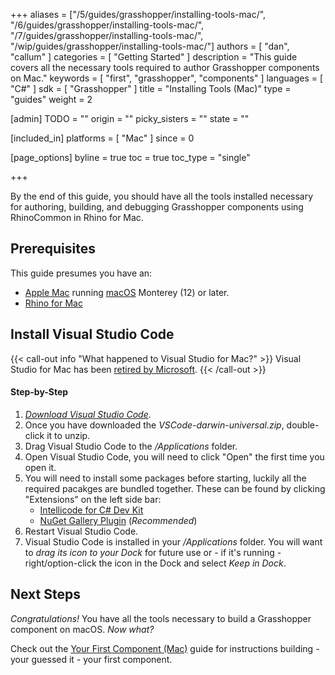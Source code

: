 +++
aliases = ["/5/guides/grasshopper/installing-tools-mac/", "/6/guides/grasshopper/installing-tools-mac/", "/7/guides/grasshopper/installing-tools-mac/", "/wip/guides/grasshopper/installing-tools-mac/"]
authors = [ "dan", "callum" ]
categories = [ "Getting Started" ]
description = "This guide covers all the necessary tools required to author Grasshopper components on Mac."
keywords = [ "first", "grasshopper", "components" ]
languages = [ "C#" ]
sdk = [ "Grasshopper" ]
title = "Installing Tools (Mac)"
type = "guides"
weight = 2

[admin]
TODO = ""
origin = ""
picky_sisters = ""
state = ""

[included_in]
platforms = [ "Mac" ]
since = 0

[page_options]
byline = true
toc = true
toc_type = "single"

+++


By the end of this guide, you should have all the tools installed necessary for authoring, building, and debugging Grasshopper components using RhinoCommon in Rhino for Mac.

## Prerequisites

This guide presumes you have an:

- [Apple Mac](http://store.apple.com/) running [macOS](https://www.apple.com/osx/) Monterey (12) or later.
- [Rhino for Mac](https://www.rhino3d.com/download/)

## Install Visual Studio Code

{{< call-out info "What happened to Visual Studio for Mac?" >}}
Visual Studio for Mac has been [retired by Microsoft](https://learn.microsoft.com/en-us/visualstudio/mac/what-happened-to-vs-for-mac?view=vsmac-2022).
{{< /call-out >}}

#### Step-by-Step

1. *[Download Visual Studio Code](https://code.visualstudio.com/)*.
1. Once you have downloaded the *VSCode-darwin-universal.zip*, double-click it to unzip.
1. Drag Visual Studio Code to the */Applications* folder.
1. Open Visual Studio Code, you will need to click "Open" the first time you open it.
1. You will need to install some packages before starting, luckily all the required pacakges are bundled together. These can be found by clicking "Extensions" on the left side bar:
   - [Intellicode for C# Dev Kit](https://marketplace.visualstudio.com/items?itemName=ms-dotnettools.vscodeintellicode-csharp)
   - [NuGet Gallery Plugin](https://marketplace.visualstudio.com/items?itemName=patcx.vscode-nuget-gallery) (*Recommended*)
1. Restart Visual Studio Code.
1. Visual Studio Code is installed in your */Applications* folder. You will want to *drag its icon to your Dock* for future use or - if it's running - right/option-click the icon in the Dock and select *Keep in Dock*.

## Next Steps

*Congratulations!*  You have all the tools necessary to build a Grasshopper component on macOS.  *Now what?*

Check out the [Your First Component (Mac)](/guides/grasshopper/your-first-component-mac) guide for instructions building - your guessed it - your first component.
